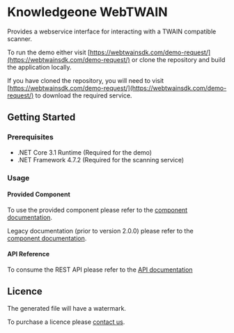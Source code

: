 # Knowledgeone WebTWAIN
Provides a webservice interface for interacting with a TWAIN compatible scanner.

To run the demo either visit [https://webtwainsdk.com/demo-request/](https://webtwainsdk.com/demo-request/) or clone the repository and build the application locally.

If you have cloned the repository, you will need to visit [https://webtwainsdk.com/demo-request/](https://webtwainsdk.com/demo-request/) to download the required service.

## Getting Started

### Prerequisites
* .NET Core 3.1 Runtime (Required for the demo)
* .NET Framework 4.7.2 (Required for the scanning service)

### Usage

#### Provided Component
To use the provided component please refer to the [component documentation](./docs/reference/component.md).

Legacy documentation (prior to version 2.0.0) please refer to the [component documentation](./docs/reference/component_legacy.md).

#### API Reference
To consume the REST API please refer to the [API documentation](./docs/reference/service.md)

## Licence
The generated file will have a watermark.

To purchase a licence please [contact us](https://webtwainsdk.com/contact-us/).

